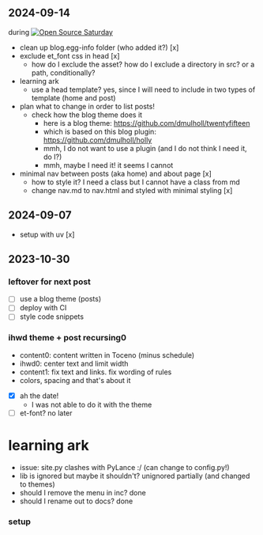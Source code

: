 ## 2024-09-14

during [![Open Source Saturday](https://img.shields.io/badge/%E2%9D%A4%EF%B8%8F-open%20source%20saturday-F64060.svg)](https://www.meetup.com/it-IT/Open-Source-Saturday-Milano/)

- clean up blog.egg-info folder (who added it?) [x]
- exclude et_font css in head [x]
  - how do I exclude the asset? how do I exclude a directory in src? or a path, conditionally?
- learning ark
  - use a head template? yes, since I will need to include in two types of template (home and post)
- plan what to change in order to list posts!
  - check how the blog theme does it
    - here is a blog theme: https://github.com/dmulholl/twentyfifteen
    - which is based on this blog plugin: https://github.com/dmulholl/holly
    - mmh, I do not want to use a plugin (and I do not think I need it, do I?)
    - mmh, maybe I need it! it seems I cannot 
- minimal nav between posts (aka home) and about page [x]
  - how to style it? I need a class but I cannot have a class from md
  - change nav.md to nav.html and styled with minimal styling [x]

## 2024-09-07

- setup with uv [x]

## 2023-10-30

### leftover for next post

- [ ] use a blog theme (posts)
- [ ] deploy with CI
- [ ] style code snippets

### ihwd theme + post recursing0

- content0: content written in Toceno (minus schedule)
- ihwd0: center text and limit width
- content1: fix text and links. fix wording of rules
- colors, spacing and that's about it
- [x] ah the date!
  - I was not able to do it with the theme
- [ ] et-font? no later

# learning ark

- issue: site.py clashes with PyLance :/ (can change to config.py!)
- lib is ignored but maybe it shouldn't? unignored partially (and changed to themes)
- should I remove the menu in inc? done
- should I rename out to docs? done

### setup

